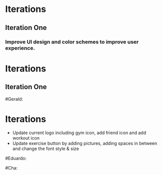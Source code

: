 # Iterations

## Iteration One

### Improve UI design and color schemes to improve user experience. ###

# Iterations

## Iteration One

#Gerald:
# Iterations

* Update current logo including gym icon, add friend icon and add workout icon   
* Update exercise button by adding pictures, adding spaces in between and change the font style & size

#Eduardo:

#Cha:


